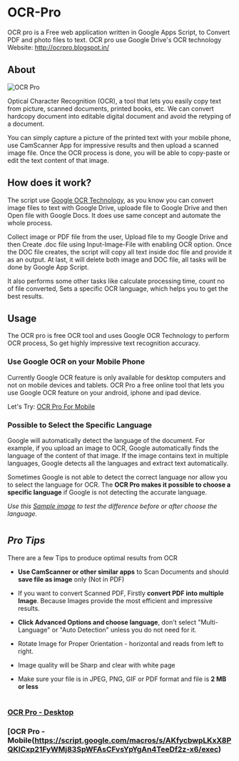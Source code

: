 # OCR-Pro
OCR pro is a Free web application written in Google Apps Script, to Convert PDF and photo files to text. OCR pro use Google Drive's OCR technology Website:  http://ocrpro.blogspot.in/



## About

![OCR Pro](https://3.bp.blogspot.com/-4bkueQBpnPg/Wk36qT4907I/AAAAAAAAD6g/sm21DExqLJonbFFR-UYJsB-9-5-7_S97gCLcBGAs/s1600/OCR%2BPro%2B-%2BDesktop.png "OCR Pro - Desktop App with Language option")

Optical Character Recognition (OCR), a tool that lets you easily copy text from picture, scanned documents, printed books, etc. We can convert hardcopy document into editable digital document and avoid the retyping of a document.

You can simply capture a picture of the printed text with your mobile phone, use CamScanner App for impressive results and then upload a scanned image file. Once the OCR process is done, you will be able to copy-paste or edit the text content of that image.



## How does it work?

The script use [Google OCR Technology](https://support.google.com/drive/answer/176692), as you know you can convert image files to text with Google Drive, uploade file to Google Drive and then Open file with Google Docs. It does use same concept and automate the whole process.

Collect image or PDF file from the user, Upload file to my Google Drive and then Create .doc file using Input-Image-File with enabling OCR option. Once the DOC file creates, the script will copy all text inside doc file and provide it as an output. At last, it will delete both image and DOC file, all tasks will be done by Google App Script.

It also performs some other tasks like calculate processing time, count no of file converted, Sets a specific OCR language, which helps you to get the best results.



## Usage

The OCR pro is free OCR tool and uses Google OCR Technology to perform OCR process, So get highly impressive text recognition accuracy. 



### Use Google OCR on your Mobile Phone ###
Currently Google OCR feature is only available for desktop computers and not on mobile devices and tablets. OCR Pro a free online tool that lets you use Google OCR feature on your android, iphone and ipad device.

Let's Try: [OCR Pro For Mobile](https://script.google.com/macros/s/AKfycbwhRwo7Toqs-JIP7wVZKr0aG3y9L-roo2q_LsLWjfShNLAMTn8/exec)



### Possible to Select the Specific Language ###
Google will automatically detect the language of the document. For example, if you upload an image to OCR, Google automatically finds the language of the content of that image. If the image contains text in multiple languages, Google detects all the languages and extract text automatically.

Sometimes Google is not able to detect the correct language nor allow you to select the language for OCR. The **OCR Pro makes it possible to choose a specific language** if Google is not detecting the accurate language.

*Use this [Sample image](https://1.bp.blogspot.com/-1vyiTjYCOBA/Wk333v6D-JI/AAAAAAAAD6I/p8sIBv_zCSsSOyq9uIn5HyYxpCXHXpViACLcBGAs/s1600/CbSEJEWDEKyEyQ374etTVU5g.jpg) to test the difference before or after choose the language.*


# 

## *Pro Tips*

There are a few Tips to produce optimal results from OCR

- **Use CamScanner or other similar apps** to Scan Documents and should **save file as image** only (Not in PDF)

- If you want to convert Scanned PDF, Firstly **convert PDF into multiple Image**. Because Images provide the most efficient and impressive results.

- **Click Advanced Options and choose language**, don't select "Multi-Language" or "Auto Detection" unless you do not need for it.

- Rotate Image for Proper Orientation - horizontal and reads from left to right.

- Image quality will be Sharp and clear with white page

- Make sure your file is in JPEG, PNG, GIF or PDF format and file is **2 MB or less**

#
#

### [OCR Pro - Desktop](https://script.google.com/macros/s/AKfycbwhRwo7Toqs-JIP7wVZKr0aG3y9L-roo2q_LsLWjfShNLAMTn8/exec)
### [OCR Pro - Mobile(https://script.google.com/macros/s/AKfycbwpLKxX8PQKlCxp21FyWMj83SpWFAsCFvsYpYgAn4TeeDf2z-x6/exec)
